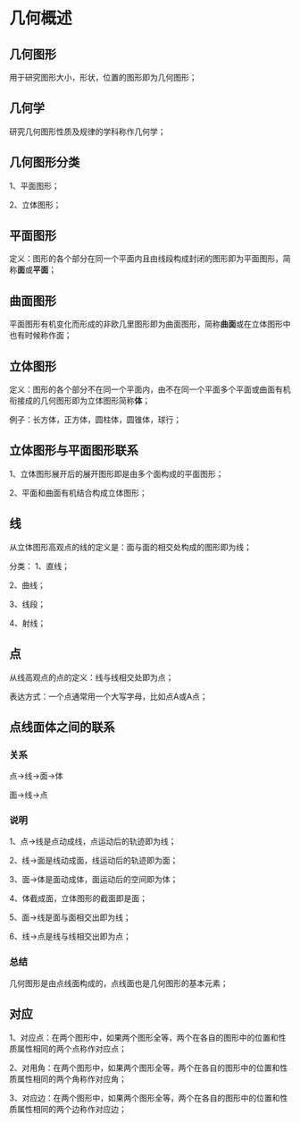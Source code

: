 # 几何概述

## 几何图形
用于研究图形大小，形状，位置的图形即为几何图形；

## 几何学
研究几何图形性质及规律的学科称作几何学；

## 几何图形分类
1、平面图形；

2、立体图形；

## 平面图形
定义：图形的各个部分在同一个平面内且由线段构成封闭的图形即为平面图形，简称**面**或**平面**；

## 曲面图形
平面图形有机变化而形成的非欧几里图形即为曲面图形，简称**曲面**或在立体图形中也有时候称作面；

## 立体图形
定义：图形的各个部分不在同一个平面内，由不在同一个平面多个平面或曲面有机衔接成的几何图形即为立体图形简称**体**；

例子：长方体，正方体，圆柱体，圆锥体，球行；

## 立体图形与平面图形联系
1、立体图形展开后的展开图形即是由多个面构成的平面图形；

2、平面和曲面有机结合构成立体图形；

## 线
从立体图形高观点的线的定义是：面与面的相交处构成的图形即为线；

分类：
1、直线；

2、曲线；

3、线段；

4、射线；

## 点
从线高观点的点的定义：线与线相交处即为点；

表达方式：一个点通常用一个大写字母，比如点A或A点；

## 点线面体之间的联系
### 关系
点->线->面->体

面->线->点

### 说明

1、点->线是点动成线，点运动后的轨迹即为线；

2、线->面是线动成面，线运动后的轨迹即为面；

3、面->体是面动成体，面运动后的空间即为体；

4、体截成面，立体图形的截面即是面；

5、面->线是面与面相交出即为线；

6、线->点是线与线相交出即为点；

### 总结
几何图形是由点线面构成的，点线面也是几何图形的基本元素；

## 对应
1、对应点：在两个图形中，如果两个图形全等，两个在各自的图形中的位置和性质属性相同的两个点称作对应点；

2、对用角：在两个图形中，如果两个图形全等，两个在各自的图形中的位置和性质属性相同的两个角称作对应角；

3、对应边：在两个图形中，如果两个图形全等，两个在各自的图形中的位置和性质属性相同的两个边称作对应边；
